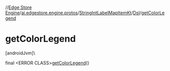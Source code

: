 //[Edge Store Engine](../../../../index.md)/[ai.edgestore.engine.protos](../../index.md)/[StringIntLabelMapItemKt](../index.md)/[Dsl](index.md)/[getColorLegend](get-color-legend.md)

# getColorLegend

[androidJvm]\

final &lt;ERROR CLASS&gt;[getColorLegend](get-color-legend.md)()
